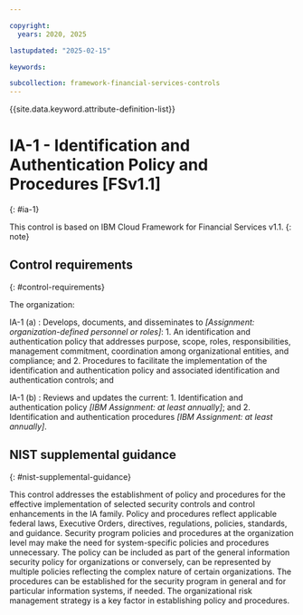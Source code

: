 ```yaml
---

copyright:
  years: 2020, 2025

lastupdated: "2025-02-15"

keywords:

subcollection: framework-financial-services-controls
---
```


{{site.data.keyword.attribute-definition-list}}

               
# IA-1 - Identification and Authentication Policy and Procedures [FSv1.1]
{: #ia-1}

This control is based on IBM Cloud Framework for Financial Services v1.1.
{: note}


## Control requirements
{: #control-requirements}

The organization:

IA-1 (a)
    : Develops, documents, and disseminates to _[Assignment: organization-defined personnel or roles]_:
      1. An identification and authentication policy that addresses purpose, scope, roles, responsibilities, management commitment, coordination among organizational entities, and compliance; and
      2. Procedures to facilitate the implementation of the identification and authentication policy and associated identification and authentication controls; and

IA-1 (b)
    : Reviews and updates the current:
      1. Identification and authentication policy _[IBM Assignment: at least annually]_; and
      2. Identification and authentication procedures _[IBM Assignment: at least annually]_.

## NIST supplemental guidance
{: #nist-supplemental-guidance}

This control addresses the establishment of policy and procedures for the effective implementation of selected security controls and control enhancements in the IA family. Policy and procedures reflect applicable federal laws, Executive Orders, directives, regulations, policies, standards, and guidance. Security program policies and procedures at the organization level may make the need for system-specific policies and procedures unnecessary. The policy can be included as part of the general information security policy for organizations or conversely, can be represented by multiple policies reflecting the complex nature of certain organizations. The procedures can be established for the security program in general and for particular information systems, if needed. The organizational risk management strategy is a key factor in establishing policy and procedures.





